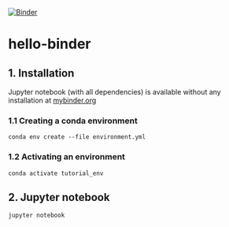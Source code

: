[![Binder](https://mybinder.org/badge_logo.svg)](https://mybinder.org/v2/gh/AdamWlodarczyk/hello-binder/HEAD)

# hello-binder

## 1. Installation
 Jupyter notebook (with all dependencies) is available without any installation at [mybinder.org](https://mybinder.org/v2/gh/AdamWlodarczyk/hello-binder/HEAD)

### 1.1 Creating a conda environment

```
conda env create --file environment.yml 
``` 

### 1.2 Activating an environment

```
conda activate tutorial_env
```

## 2. Jupyter notebook
```
jupyter notebook
```
